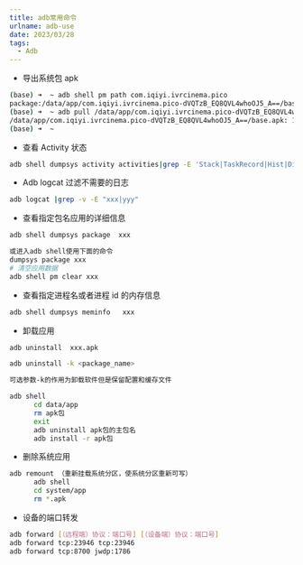 ```yaml
---
title: adb常用命令
urlname: adb-use
date: 2023/03/28
tags:
  - Adb
---
```


- 导出系统包 apk

```bash
(base) ➜  ~ adb shell pm path com.iqiyi.ivrcinema.pico
package:/data/app/com.iqiyi.ivrcinema.pico-dVQTzB_EQ8QVL4whoOJ5_A==/base.apk
(base) ➜  ~ adb pull /data/app/com.iqiyi.ivrcinema.pico-dVQTzB_EQ8QVL4whoOJ5_A==/base.apk ~/Downloads/aiqiyi.apk
/data/app/com.iqiyi.ivrcinema.pico-dVQTzB_EQ8QVL4whoOJ5_A==/base.apk: 1 file pulled, 0 skipped. 35.8 MB/s (243985533 bytes in 6.506s)
(base) ➜  ~
```

- 查看 Activity 状态

```bash
adb shell dumpsys activity activities|grep -E 'Stack|TaskRecord|Hist|Display|state'
```

- Adb logcat 过滤不需要的日志

```bash
adb logcat |grep -v -E "xxx|yyy"
```

- 查看指定包名应用的详细信息

```bash
adb shell dumpsys package  xxx

或进入adb shell使用下面的命令
dumpsys package xxx
# 清空应用数据
adb shell pm clear xxx
```

- 查看指定进程名或者进程 id 的内存信息

```bash
adb shell dumpsys meminfo   xxx
```

- 卸载应用

```bash
adb uninstall  xxx.apk

adb uninstall -k <package_name>

可选参数-k的作用为卸载软件但是保留配置和缓存文件

adb shell
      cd data/app
      rm apk包
      exit
      adb uninstall apk包的主包名
      adb install -r apk包

```

- 删除系统应用

```bash
adb remount （重新挂载系统分区，使系统分区重新可写）
      adb shell
      cd system/app
      rm *.apk
```

- 设备的端口转发

```bash
adb forward [（远程端）协议：端口号] [（设备端）协议：端口号]
adb forward tcp:23946 tcp:23946
adb forward tcp:8700 jwdp:1786
```
